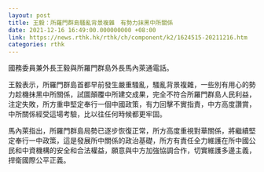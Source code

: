 ```yaml
---
layout: post
title: 王毅：所羅門群島騷亂背景複雜　有勢力抹黑中所關係
date: 2021-12-16 16:49:00.000000000 +08:00
link: https://news.rthk.hk/rthk/ch/component/k2/1624515-20211216.htm
categories: rthk
---
```


國務委員兼外長王毅與所羅門群島外長馬內萊通電話。

王毅表示，所羅門群島首都早前發生嚴重騷亂，騷亂背景複雜，一些別有用心的勢力趁機抹黑中所關係，試圖顛覆中所建交成果，完全不符合所羅門群島人民利益，注定失敗，所方重申堅定奉行一個中國政策，有力回擊不實指責，中方高度讚賞，中所關係經受這場考驗，比以往任何時候都更牢固。

馬內萊指出，所羅門群島局勢已逐步恢復正常，所方高度重視對華關係，將繼續堅定奉行一中政策，這是發展所中關係的政治基礎，所方有責任全力維護在所中國公民和中資機構的安全和合法權益，願意與中方加強協調合作，切實維護多邊主義，捍衛國際公平正義。
